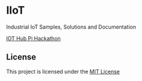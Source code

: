 # IIoT
Industrial IoT Samples, Solutions and Documentation

[IOT Hub Pi Hackathon](HOL\IOTHubPiHackathon\README.md)

## License
This project is licensed under the [MIT License](LICENSE.txt)


